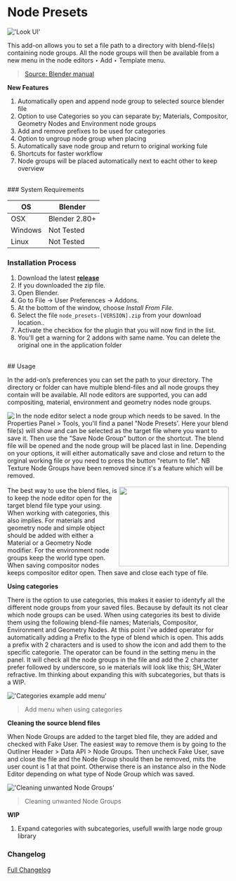 # Node Presets

!['Look UI'](https://raw.githubusercontent.com/wiki/schroef/node-presets/images/node-presets-v015.png?v22092022)



This add-on allows you to set a file path to a directory with blend-file(s) containing node groups. All the node groups will then be available from a new menu in the node editors ‣ Add ‣ Template menu.
> [Source: Blender manual](https://docs.blender.org/manual/en/2.83/addons/node/node_presets.html)


<b>New Features</b>

1. Automatically open and append node group to selected source blender file
2. Option to use Categories so you can separate by; Materials, Compositor, Geometry Nodes and Environment node groups
2. Add and remove prefixes to be used for categories
4. Option to ungroup node group when placing
5. Automatically save node group and return to original working fule
6. Shortcuts for faster workflow
7. Node groups will be placed automatically next to eacht other to keep overview


<br>
### System Requirements

| **OS** | **Blender** |
| ------------- | ------------- |
| OSX | Blender 2.80+ |
| Windows | Not Tested |
| Linux | Not Tested |


### Installation Process

1. Download the latest <b>[release](https://github.com/schroef/node-presets/releases/)</b>
2. If you downloaded the zip file.
3. Open Blender.
4. Go to File -> User Preferences -> Addons.
5. At the bottom of the window, choose *Install From File*.
6. Select the file `node_presets-[VERSION].zip` from your download location..
7. Activate the checkbox for the plugin that you will now find in the list.
8. You'll get a warning for 2 addons with same name. You can delete the original one in the application folder

<br>
## Usage

In the add-on’s preferences you can set the path to your directory. The directory or folder can have multiple blend-files and all node groups they contain will be available. All node editors are supported, you can add compositing, material, environment and geometry nodes node groups. 

<img align="left" src="https://raw.githubusercontent.com/wiki/schroef/node-presets/images/node-presets-properties-panel-v015.png?23092022">
In the node editor select a node group which needs to be saved. In the Properties Panel > Tools, you'll find a panel "Node Presets'. Here your blend file(s) will show and can be selected as the target file where you want to save it. Then use the "Save Node Group" button or the shortcut. The blend file will be opened and the node group will be placed last in line. Depending on your options, it will either automatically save and close and return to the orginal working file or you need to press the button "return to file". NB Texture Node Groups have been removed since it's a feature which will be removed.
<br>
<br>
<img align="right" width="250" height="181" src="https://raw.githubusercontent.com/wiki/schroef/node-presets/images/node-presets-file-setup-v015.png?23092022">
The best way to use the blend files, is to keep the node editor open for the target blend file type your using. When working with categories, this also implies. For materials and geometry node and simple object should be added with either a Material or a Geometry Node modifier. For the environment node groups keep the world type open. When saving compositor nodes keeps compositor editor open. Then save and close each type of file.


<b>Using categories</b>

There is the option to use categories, this makes it easier to identyfy all the different node groups from your saved files. Because by default its not clear which node groups can be used. When using categories its best to divide them using the following blend-file names; Materials, Compositor, Environment and Geometry Nodes. At this point i've added operator for automatically adding a Prefix to the type of blend which is open. This adds a prefix with 2 characters and is used to show the icon and add them to the specific categorie. The operator can be found in the setting menu in the panel. It will check all the node groups in the file and add the 2 character prefer followed by underscore, so ie materials will look like this; SH_Water refractive. Im thinking about expanding this with subcategories, but thats is a WIP.

!['Categories example add menu'](https://raw.githubusercontent.com/wiki/schroef/node-presets/images/node-presets-preferences-v015.png?22092022)
> Add menu when using categories


<b>Cleaning the source blend files</b>

When Node Groups are added to the target bled file, they are added and checked with Fake User. The easiest way to remove them is by going to the Outliner Header > Data API > Node Groups. Then uncheck Fake User, save and close the file and the Node Group should then be removed, mits the user count is 1 at that point. Otherwise there is an instance also in the Node Editor depending on what type of Node Group which was saved.

!['Cleaning unwanted Node Groups'](https://raw.githubusercontent.com/wiki/schroef/node-presets/images/addon-preferences_v011.jpg)
> Cleaning unwanted Node Groups

<b>WIP</b>

1. Expand categories with subcategories, usefull wwith large node group library




### Changelog
[Full Changelog](CHANGELOG.md)
